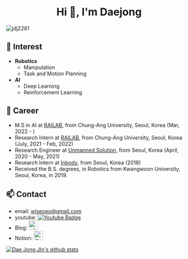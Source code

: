 <h1 align="center">Hi 👋, I'm Daejong</h1>

<p align="left"> <img src="https://komarev.com/ghpvc/?username=jdj2261" alt="jdj2261" /> </p>

## 🌱 Interest

- **Robotics**
  - Manipulation
  - Task and Motion Planning
- **AI**
  - Deep Learning
  - Reinforcement Learning

## 🔭 Career

- M.S in AI at [RAILAB](https://sites.google.com/view/railab/home), from Chung-Ang University, Seoul, Korea (Mar, 2022 - )
- Research Intern at [RAILAB](https://sites.google.com/view/railab/home), from Chung-Ang University, Seoul, Korea (July, 2021 - Feb, 2022)
- Research Engineer at [Unmanned Solution](http://www.unmansol.com/), from Seoul, Korea (April, 2020 - May, 2021)
- Research Intern at [Inbody](https://inbody.co.kr/), from Seoul, Korea (2018)
- Received the B.S. degrees, in Robotics from Kwangwoon University, Seoul, Korea, in 2019.

## 📫 Contact

- email: [wlseoeo@gmail.com](mailto:wlseoeo@gmail.com)
- youtube: [![Youtube Badge](https://img.shields.io/badge/Youtube-ff0000?style=flat-square&logo=youtube&link=https://www.youtube.com/channel/UCZO5wCDe0vTI7L3jyaNfj-g)](https://www.youtube.com/channel/UCZO5wCDe0vTI7L3jyaNfj-g)
- Blog: <a href="https://jdj2261.github.io" target="_blank"><img src="https://noticon-static.tammolo.com/dgggcrkxq/image/upload/v1567128822/noticon/osiivsvhnu4nt8doquo0.png" alt="gitblog" height="25" width="25"></a>
- Notion: <a href="https://elfin-brownie-b23.notion.site/0b857568839f41f38a5f4ec61b7e7188" target="_blank"><img src="https://noticon-static.tammolo.com/dgggcrkxq/image/upload/v1570106347/noticon/hx52ypkqqdzjdvd8iaid.svg" alt="모나리자" height="25" width="25"></a>

[![Dae Jong JIn's github stats](https://github-readme-stats.vercel.app/api?username=jdj2261&theme=radical)](https://github.com/anuraghazra/github-readme-stats)

<!--
**jdj2261/jdj2261** is a ✨ _special_ ✨ repository because its `README.md` (this file) appears on your GitHub profile.

Here are some ideas to get you started:

- 🔭 I’m currently working on ...
- 🌱 I’m currently learning ...
- 👯 I’m looking to collaborate on ...
- 🤔 I’m looking for help with ...
- 💬 Ask me about ...
- 📫 How to reach me: ...
- 😄 Pronouns: ...
- ⚡ Fun fact: ...
-->
